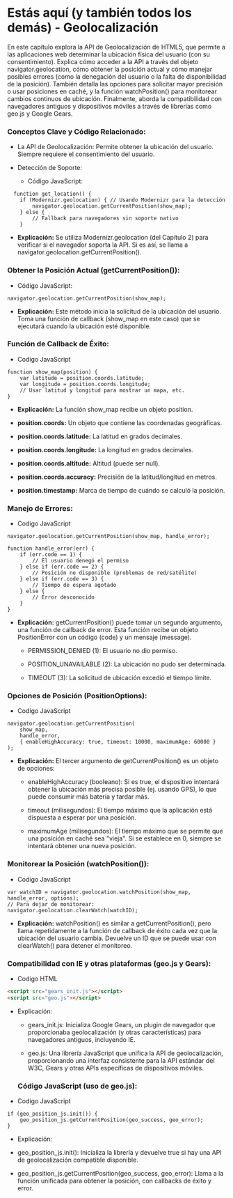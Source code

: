 # Estás aquí (y también todos los demás) - Geolocalización

 En este capítulo explora la API de Geolocalización de HTML5, que permite a las aplicaciones web determinar la ubicación física del usuario (con su consentimiento). Explica cómo acceder a la API a través del objeto navigator.geolocation, cómo obtener la posición actual y cómo manejar posibles errores (como la denegación del usuario o la falta de disponibilidad de la posición). También detalla las opciones para solicitar mayor precisión o usar posiciones en caché, y la función watchPosition() para monitorear cambios continuos de ubicación. Finalmente, aborda la compatibilidad con navegadores antiguos y dispositivos móviles a través de librerías como geo.js y Google Gears.

### Conceptos Clave y Código Relacionado:

- La API de Geolocalización: Permite obtener la ubicación del usuario. Siempre requiere el consentimiento del usuario.

- Detección de Soporte:
  - Código JavaScript:

```JS
  function get_location() {
    if (Modernizr.geolocation) { // Usando Modernizr para la detección
        navigator.geolocation.getCurrentPosition(show_map);
    } else {
        // Fallback para navegadores sin soporte nativo
    }
```
- **Explicación:** Se utiliza Modernizr.geolocation (del Capítulo 2) para verificar si el navegador soporta la API. Si es así, se llama a navigator.geolocation.getCurrentPosition().

### Obtener la Posición Actual (getCurrentPosition()):

- Código JavaScript:
```JS
navigator.geolocation.getCurrentPosition(show_map);
```

- **Explicación:** Este método inicia la solicitud de la ubicación del usuario. Toma una función de callback (show_map en este caso) que se ejecutará cuando la ubicación esté disponible.

### Función de Callback de Éxito:

- Codigo JavaScript 

```JS
function show_map(position) {
    var latitude = position.coords.latitude;
    var longitude = position.coords.longitude;
    // Usar latitud y longitud para mostrar un mapa, etc.
}
```
- **Explicación:** La función show_map recibe un objeto position.

- **position.coords:** Un objeto que contiene las coordenadas geográficas.

- **position.coords.latitude:** La latitud en grados decimales.

- **position.coords.longitude:** La longitud en grados decimales.

- **position.coords.altitude:** Altitud (puede ser null).

- **position.coords.accuracy:** Precisión de la latitud/longitud en metros.

- **position.timestamp:** Marca de tiempo de cuándo se calculó la posición.

### Manejo de Errores:
- Codigo JavaScript

```JS
navigator.geolocation.getCurrentPosition(show_map, handle_error);

function handle_error(err) {
    if (err.code == 1) {
        // El usuario denegó el permiso
    } else if (err.code == 2) {
        // Posición no disponible (problemas de red/satélite)
    } else if (err.code == 3) {
        // Tiempo de espera agotado
    } else {
        // Error desconocido
    }
}
```

- **Explicación:** getCurrentPosition() puede tomar un segundo argumento, una función de callback de error. Esta función recibe un objeto PositionError con un código (code) y un mensaje (message).

  - PERMISSION_DENIED (1): El usuario no dio permiso.

  - POSITION_UNAVAILABLE (2): La ubicación no pudo ser determinada.

  - TIMEOUT (3): La solicitud de ubicación excedió el tiempo límite.

### Opciones de Posición (PositionOptions):

- Codigo JavaScript

```JS
navigator.geolocation.getCurrentPosition(
    show_map,
    handle_error,
    { enableHighAccuracy: true, timeout: 10000, maximumAge: 60000 }
);
```
- **Explicación:** El tercer argumento de getCurrentPosition() es un objeto de opciones:

   - enableHighAccuracy (booleano): Si es true, el dispositivo intentará obtener la ubicación más precisa posible (ej. usando GPS), lo que puede consumir más batería y tardar más.
   - timeout (milisegundos): El tiempo máximo que la aplicación está dispuesta a esperar por una posición.

   - maximumAge (milisegundos): El tiempo máximo que se permite que una posición en caché sea "vieja". Si se establece en 0, siempre se intentará obtener una nueva posición.

### Monitorear la Posición (watchPosition()):

- Codigo JavaScript 

```JS
var watchID = navigator.geolocation.watchPosition(show_map, handle_error, options);
// Para dejar de monitorear:
navigator.geolocation.clearWatch(watchID);
```
- **Explicación:** watchPosition() es similar a getCurrentPosition(), pero llama repetidamente a la función de callback de éxito cada vez que la ubicación del usuario cambia. Devuelve un ID que se puede usar con clearWatch() para detener el monitoreo. 

### Compatibilidad con IE y otras plataformas (geo.js y Gears):

- Codigo HTML
```HTML
<script src="gears_init.js"></script>
<script src="geo.js"></script>
```

- Explicación:

  - gears_init.js: Inicializa Google Gears, un plugin de navegador que proporcionaba geolocalización (y otras características) para navegadores antiguos, incluyendo IE.

  - geo.js: Una librería JavaScript que unifica la API de geolocalización, proporcionando una interfaz consistente para la API estándar del W3C, Gears y otras APIs específicas de dispositivos móviles.

  ### Código JavaScript (uso de geo.js):
- Codigo JavaScript

```JS
if (geo_position_js.init()) {
    geo_position_js.getCurrentPosition(geo_success, geo_error);
}
```
- Explicación:

- geo_position_js.init(): Inicializa la librería y devuelve true si hay una API de geolocalización compatible disponible.

- geo_position_js.getCurrentPosition(geo_success, geo_error): Llama a la función unificada para obtener la posición, con callbacks de éxito y error.
